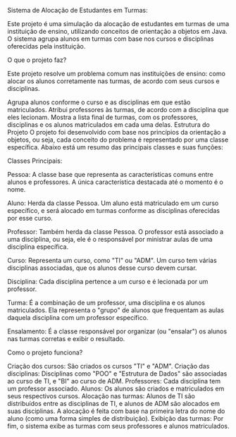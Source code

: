 Sistema de Alocação de Estudantes em Turmas:

Este projeto é uma simulação da alocação de estudantes em turmas de uma instituição de ensino, utilizando conceitos de orientação a objetos em Java. O sistema agrupa alunos em turmas com base nos cursos e disciplinas oferecidas pela instituição.

O que o projeto faz?

Este projeto resolve um problema comum nas instituições de ensino: como alocar os alunos corretamente nas turmas, de acordo com seus cursos e disciplinas.

Agrupa alunos conforme o curso e as disciplinas em que estão matriculados.
Atribui professores às turmas, de acordo com a disciplina que eles lecionam.
Mostra a lista final de turmas, com os professores, disciplinas e os alunos matriculados em cada uma delas.
Estrutura do Projeto
O projeto foi desenvolvido com base nos princípios da orientação a objetos, ou seja, cada conceito do problema é representado por uma classe específica. Abaixo está um resumo das principais classes e suas funções:

Classes Principais:

Pessoa: A classe base que representa as características comuns entre alunos e professores. A única característica destacada até o momento é o nome.

Aluno: Herda da classe Pessoa. Um aluno está matriculado em um curso específico, e será alocado em turmas conforme as disciplinas oferecidas por esse curso.

Professor: Também herda da classe Pessoa. O professor está associado a uma disciplina, ou seja, ele é o responsável por ministrar aulas de uma disciplina específica.

Curso: Representa um curso, como "TI" ou "ADM". Um curso tem várias disciplinas associadas, que os alunos desse curso devem cursar.

Disciplina: Cada disciplina pertence a um curso e é lecionada por um professor.

Turma: É a combinação de um professor, uma disciplina e os alunos matriculados. Ela representa o "grupo" de alunos que frequentam as aulas daquela disciplina com um professor específico.

Ensalamento: É a classe responsável por organizar (ou "ensalar") os alunos nas turmas corretas e exibir o resultado.

Como o projeto funciona?

Criação dos cursos: São criados os cursos "TI" e "ADM".
Criação das disciplinas: Disciplinas como "POO" e "Estrutura de Dados" são associadas ao curso de TI, e "BI" ao curso de ADM.
Professores: Cada disciplina tem um professor associado.
Alunos: Os alunos são criados e matriculados em seus respectivos cursos.
Alocação nas turmas: Alunos de TI são distribuídos entre as disciplinas de TI, e alunos de ADM são alocados em suas disciplinas. A alocação é feita com base na primeira letra do nome do aluno (como uma forma simples de distribuição).
Exibição das turmas: Por fim, o sistema exibe as turmas com seus professores e alunos matriculados.
